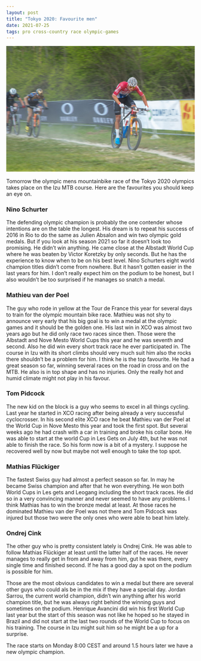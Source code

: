 ```yaml
---
layout: post
title: "Tokyo 2020: Favourite men"
date: 2021-07-25
tags: pro cross-country race olympic-games
---
```


![XCO men 2021](/assets/xco-men-2021.jpg)

Tomorrow the olympic mens mountainbike race of the Tokyo 2020 olympics takes place on the Izu MTB course. Here are the favourites you should keep an eye on.

### Nino Schurter

The defending olympic champion is probably the one contender whose intentions are on the table the longest. His dream is to repeat his success of 2016 in Rio to do the same as Julien Absalon and win two olympic gold medals. But if you look at his season 2021 so far it doesn’t look too promising. He didn’t win anything. He came close at the Albstadt World Cup where he was beaten by Victor Koretzky by only seconds. But he has the experience to know when to be on his best level. Nino Schurters eight world champion titles didn’t come from nowhere. But it hasn’t gotten easier in the last years for him. I don’t really expect him on the podium to be honest, but I also wouldn’t be too surprised if he manages so snatch a medal.

### Mathieu van der Poel

The guy who rode in yellow at the Tour de France this year for several days to train for the olympic mountain bike race. Mathieu was not shy to announce very early that his big goal is to win a medal at the olympic games and it should be the golden one. His last win in XCO was almost two years ago but he did only race two races since then. Those were the Albstadt and Nove Mesto World Cups this year and he was seventh and second. Also he did win every short track race he ever participated in. The course in Izu with its short climbs should very much suit him also the rocks there shouldn’t be a problem for him. I think he is the top favourite. He had a great season so far, winning several races on the road in cross and on the MTB. He also is in top shape and has no injuries. Only the really hot and humid climate might not play in his favour.

### Tom Pidcock

The new kid on the block is a guy who seems to excel in all things cycling. Last year he started in XCO racing after being already a very successful cyclocrosser. In his second elite XCO race he beat Mathieu van der Poel at the World Cup in Nove Mesto this year and took the first spot. But several weeks ago he had crash with a car in training and broke his collar bone. He was able to start at the world Cup in Les Gets on July 4th, but he was not able to finish the race. So his form now is a bit of a mystery. I suppose he recovered well by now but maybe not well enough to take the top spot.

### Mathias Flückiger

The fastest Swiss guy had almost a perfect season so far. In may he became Swiss champion and after that he won everything. He won both World Cups in Les gets and Leogang including the short track races. He did so in a very convincing manner and never seemed to have any problems. I think Mathias has to win the bronze medal at least. At those races he dominated Mathieu van der Poel was not there and Tom Pidcock was injured but those two were the only ones who were able to beat him lately.

### Ondrej Cink

The other guy who is pretty consistent lately is Ondrej Cink. He was able to follow Mathias Flückiger at least until the latter half of the races. He never manages to really get in from and away from him, gut he was there, every single time and finished second. If he has a good day a spot on the podium is possible for him.

Those are the most obvious candidates to win a medal but there are several other guys who could als be in the mix if they have a special day. Jordan Sarrou, the current world champion, didn’t win anything after his world champion title, but he was always right behind the winning guys and sometimes on the podium. Henrique Avancini did win his first World Cup last year but the start of this season was not like he hoped so he stayed in Brazil and did not start at the last two rounds of the World Cup to focus on his training. The course in Izu might suit him so he might be a up for a surprise.

The race starts on Monday 8:00 CEST and around 1.5 hours later we have a new olympic champion.

